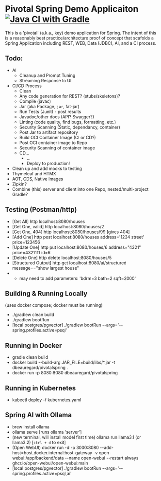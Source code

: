 # Pivotal Spring Demo Applicaiton [![Java CI with Gradle](https://github.com/dbeauregard/pivotalspring/actions/workflows/gradle.yml/badge.svg?branch=main)](https://github.com/dbeauregard/pivotalspring/actions/workflows/gradle.yml)
This is a 'pivotal' (a.k.a., key) demo application for Spring.
The intent of this is a reasonably best practice/architecture proof of concept that 
scafolds a Spring Application including REST, WEB, Data (JDBC), AI, and a CI process.

## Todo:
- AI
    - Cleanup and Prompt Tuning
    - Streaming Response to UI
- CI/CD Process
    - Clean
    - Any code generation for REST? (stubs/skeletons)?
    - Compile (javac)
    - Jar (aka Package, `jar`, fat-jar)
    - Run Tests (Junit) - post results
    - Javadoc/other docs (API? Swagger?)
    - Linting (code quality, find bugs, formatting, etc.)
    - Security Scanning (Static, dependancy, container)
    - Post Jar to artifact repository
    - Build OCI Container Image (CI or CD?)
    - Post OCI container image to Repo
    - Security Scanning of container image 
    - CD...
        - ...
        - Deploy to production!
- Clean up and add mocks to testing
- Thymeleaf and HTMX
- AOT, CDS, Native Images
- Zipkin?
- Combine (this) server and client into one Repo, nested/multi-project Gradle?

## Testing (Postman/http)
- [Get All] http localhost:8080/houses
- [Get One, valid] http localhost:8080/houses/2
- [Get One, 404] http localhost:8080/houses/99 [gives 404]
- [Add One] http post localhost:8080/houses address='1234 street' price=123456
- [Update One] http put localhost:8080/houses/6 address="4321" price=4321111 id=6
- [Delete One] http delete localhost:8080/houses/5
- [Structured Output] http get localhost:8080/ai/structured message=="show largest house"
- * may need to add parameters: 'bdrm=3 bath=2 sqft=2000'

## Building & Running Locally
(uses docker compose; docker must be running)
- ./gradlew clean build
- ./gradlew bootRun 
- [local postgres/pgvector] ./gradlew bootRun --args='--spring.profiles.active=psql'

## Running in Docker
- gradle clean build
- docker build --build-arg JAR_FILE=build/libs/\*.jar -t dbeauregard/pivotalspring .
- docker run -p 8080:8080 dbeauregard/pivotalspring

## Running in Kubernetes
- kubectl deploy -f kubernetes.yaml

## Spring AI with Ollama
- brew install ollama
- ollama serve [runs ollama 'server']
- (new terminal, will install model first time) ollama run llama3.1 (or llama3.2) [`ctrl + d` to exit]
- (Open WebUI) docker run -d -p 3000:8080 --add-host=host.docker.internal:host-gateway -v open-webui:/app/backend/data --name open-webui --restart always ghcr.io/open-webui/open-webui:main
- [local postgres/pgvector] ./gradlew bootRun --args='--spring.profiles.active=psql,ai'
